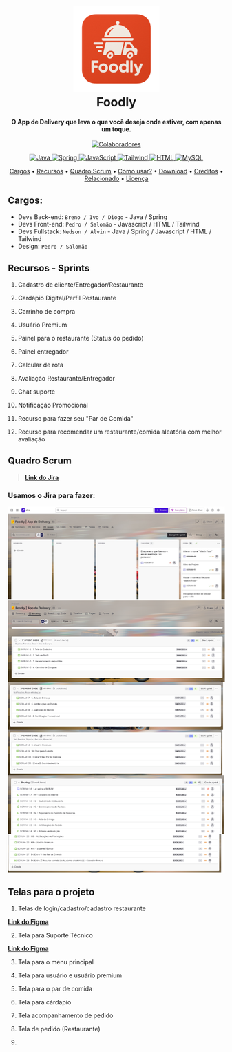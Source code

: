 
<h1 align="center">
  <br>
  <a href="#"><img src="assets/Segunda Logo do Projeto.png" alt="img" width="200"></a>
  <br>
  Foodly
  <br>
</h1>

<h4 align="center">O App de Delivery que leva o que você deseja onde estiver, com apenas um toque.</h4>

<p align="center">
  <a href="#-colaboradores-">
    <img src="https://img.shields.io/badge/👫_7_-Colaboradores-green" alt="Colaboradores">
    </a>
  </p>

<p align="center">
  <a href="#-shields-">
    <img src="https://img.shields.io/badge/Java-%23ED8B00?style=for-the-badge&logo=java" alt="Java"> 
    <img src="https://img.shields.io/badge/spring-%236DB33F.svg?style=for-the-badge&logo=spring&logoColor=white" alt="Spring"> 
    <img src="https://img.shields.io/badge/javascript-%23323330.svg?style=for-the-badge&logo=javascript&logoColor=%23F7DF1E" alt="JavaScript"> 
    <img src="https://img.shields.io/badge/tailwindcss-%2338B2AC.svg?style=for-the-badge&logo=tailwind-css&logoColor=white" alt="Tailwind">
    <img src="https://img.shields.io/badge/html5-%23E34F26.svg?style=for-the-badge&logo=html5&logoColor=white" alt="HTML">
    <img src="https://img.shields.io/badge/mysql-4479A1.svg?style=for-the-badge&logo=mysql&logoColor=white" alt="MySQL">
  </a>
  </p>
  
<p align="center">
  <a href="#cargos">Cargos</a> •
  <a href="#recursos">Recursos</a> •
   <a href="#quadro-scrum">Quadro Scrum</a> •
  <a href="#como-usar?">Como usar?</a> •
  <a href="#download">Download</a> •
  <a href="#creditos">Creditos</a> •
  <a href="#relacionado">Relacionado</a> •
  <a href="#licença">Licença</a>
</p>

<!--
![screenshot](#)
-->


## Cargos:
- Devs Back-end: `Breno / Ivo / Diogo` - Java / Spring  
- Devs Front-end: `Pedro / Salomão` - Javascript / HTML / Tailwind  
- Devs Fullstack: `Nedson / Alvin` - Java / Spring / Javascript / HTML / Tailwind  
- Design: `Pedro / Salomão`


## Recursos - Sprints

1. Cadastro de cliente/Entregador/Restaurante  

2. Cardápio Digital/Perfil Restaurante 

3. Carrinho de compra  

4. Usuário Premium 

5. Painel para o restaurante (Status do pedido)  

6. Painel entregador 

7. Calcular de rota  

8. Avaliação Restaurante/Entregador 

9. Chat suporte  

10. Notificação Promocional 

11. Recurso para fazer seu "Par de Comida"

12. Recurso para recomendar um restaurante/comida aleatória com melhor avaliação

## Quadro Scrum

> [**Link do Jira**](https://projeto-unicap-sistema-delivery.atlassian.net/jira/software/projects/SCRUM/boards/1)

### Usamos o Jira para fazer:

<img src="assets/board.png">
<img src="assets/backlog.png">

## Telas para o projeto

1. Telas de login/cadastro/cadastro restaurante

[**Link do Figma**](https://www.figma.com/design/fk10hlFWE6IKpBmtW9kUEi/Cadastro-user-restaurant?t=g43D6DcT9sHICGxk-0)

2. Tela para Suporte Técnico

[**Link do Figma**](https://www.figma.com/make/pS92vC14a0VCkQw4ji2vtY/Technical-Support-Page?node-id=0-1&p=f&t=yegI2oIWDYobotgQ-0)

3. Tela para o menu principal



5. Tela para usuário e usuário premium



6. Tela para o par de comida



7. Tela para cárdapio



8. Tela acompanhamento de pedido



9. Tela de pedido (Restaurante)


10.
<!-- DEPOIS INCLUIR: --
## Como usar?

To clone and run this application, you'll need [Git](https://git-scm.com) and [Node.js](https://nodejs.org/en/download/) (which comes with [npm](http://npmjs.com)) installed on your computer. From your command line:

```bash
# Clone this repository
$ git clone https://github.com/amitmerchant1990/electron-markdownify

# Go into the repository
$ cd electron-markdownify

# Install dependencies
$ npm install

# Run the app
$ npm start
```

> **Note**
> If you're using Linux Bash for Windows, [see this guide](https://www.howtogeek.com/261575/how-to-run-graphical-linux-desktop-applications-from-windows-10s-bash-shell/) or use `node` from the command prompt.


## Download

You can [download](https://github.com/amitmerchant1990/electron-markdownify/releases/tag/v1.2.0) the latest installable version of Markdownify for Windows, macOS and Linux.

## Emailware

Markdownify is an [emailware](https://en.wiktionary.org/wiki/emailware). Meaning, if you liked using this app or it has helped you in any way, I'd like you send me an email at <bullredeyes@gmail.com> about anything you'd want to say about this software. I'd really appreciate it!

## Creditos

This software uses the following open source packages:

- [Electron](http://electron.atom.io/)
- [Node.js](https://nodejs.org/)
- [Marked - a markdown parser](https://github.com/chjj/marked)
- [showdown](http://showdownjs.github.io/showdown/)
- [CodeMirror](http://codemirror.net/)
- Emojis are taken from [here](https://github.com/arvida/emoji-cheat-sheet.com)
- [highlight.js](https://highlightjs.org/)

## Related

[Try Web version of Markdownify](https://notepad.js.org/markdown-editor/)

## Support

If you like this project and think it has helped in any way, consider buying me a coffee!

<a href="https://buymeacoffee.com/amitmerchant" target="_blank"><img src="app/img/bmc-button.png" alt="Buy Me A Coffee" style="height: 41px !important;width: 174px !important;box-shadow: 0px 3px 2px 0px rgba(190, 190, 190, 0.5) !important;-webkit-box-shadow: 0px 3px 2px 0px rgba(190, 190, 190, 0.5) !important;" ></a>

## You may also like...

- [Pomolectron](https://github.com/amitmerchant1990/pomolectron) - A pomodoro app
- [Correo](https://github.com/amitmerchant1990/correo) - A menubar/taskbar Gmail App for Windows and macOS

## Licença

MIT

---

> [amitmerchant.com](https://www.amitmerchant.com) &nbsp;&middot;&nbsp;
> GitHub [@amitmerchant1990](https://github.com/amitmerchant1990) &nbsp;&middot;&nbsp;
> Twitter [@amit_merchant](https://twitter.com/amit_merchant)
-->

